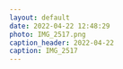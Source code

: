 ```yaml
---
layout: default
date: 2022-04-22 12:48:29
photo: IMG_2517.png
caption_header: 2022-04-22
caption: IMG_2517
---
```

